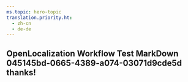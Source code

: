 ```yaml
---
ms.topic: hero-topic
translation.priority.ht: 
  - zh-cn
  - de-de
---
```

## OpenLocalization Workflow Test MarkDown 045145bd-0665-4389-a074-03071d9cde5d thanks!

